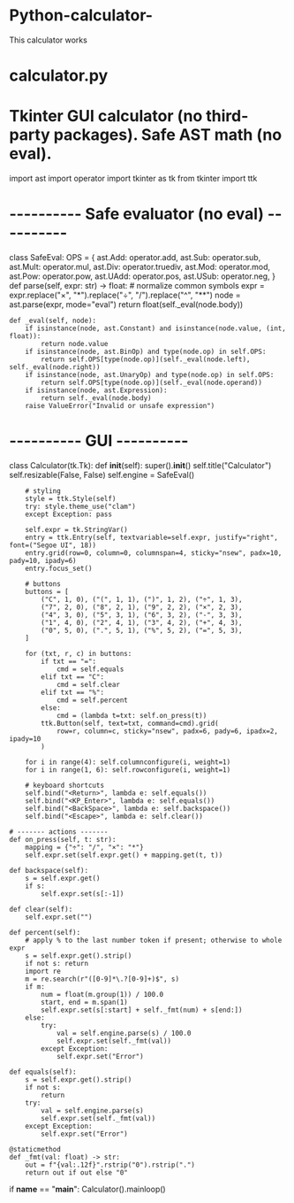# Python-calculator-
This calculator works
# calculator.py
# Tkinter GUI calculator (no third-party packages). Safe AST math (no eval).

import ast
import operator
import tkinter as tk
from tkinter import ttk

# ---------- Safe evaluator (no eval) ----------
class SafeEval:
    OPS = {
        ast.Add: operator.add,   ast.Sub: operator.sub,
        ast.Mult: operator.mul,  ast.Div: operator.truediv,
        ast.Mod: operator.mod,   ast.Pow: operator.pow,
        ast.UAdd: operator.pos,  ast.USub: operator.neg,
    }
    def parse(self, expr: str) -> float:
        # normalize common symbols
        expr = expr.replace("×", "*").replace("÷", "/").replace("^", "**")
        node = ast.parse(expr, mode="eval")
        return float(self._eval(node.body))

    def _eval(self, node):
        if isinstance(node, ast.Constant) and isinstance(node.value, (int, float)):
            return node.value
        if isinstance(node, ast.BinOp) and type(node.op) in self.OPS:
            return self.OPS[type(node.op)](self._eval(node.left), self._eval(node.right))
        if isinstance(node, ast.UnaryOp) and type(node.op) in self.OPS:
            return self.OPS[type(node.op)](self._eval(node.operand))
        if isinstance(node, ast.Expression):
            return self._eval(node.body)
        raise ValueError("Invalid or unsafe expression")

# ---------- GUI ----------
class Calculator(tk.Tk):
    def __init__(self):
        super().__init__()
        self.title("Calculator")
        self.resizable(False, False)
        self.engine = SafeEval()

        # styling
        style = ttk.Style(self)
        try: style.theme_use("clam")
        except Exception: pass

        self.expr = tk.StringVar()
        entry = ttk.Entry(self, textvariable=self.expr, justify="right", font=("Segoe UI", 18))
        entry.grid(row=0, column=0, columnspan=4, sticky="nsew", padx=10, pady=10, ipady=6)
        entry.focus_set()

        # buttons
        buttons = [
            ("C", 1, 0), ("(", 1, 1), (")", 1, 2), ("÷", 1, 3),
            ("7", 2, 0), ("8", 2, 1), ("9", 2, 2), ("×", 2, 3),
            ("4", 3, 0), ("5", 3, 1), ("6", 3, 2), ("-", 3, 3),
            ("1", 4, 0), ("2", 4, 1), ("3", 4, 2), ("+", 4, 3),
            ("0", 5, 0), (".", 5, 1), ("%", 5, 2), ("=", 5, 3),
        ]

        for (txt, r, c) in buttons:
            if txt == "=":
                cmd = self.equals
            elif txt == "C":
                cmd = self.clear
            elif txt == "%":
                cmd = self.percent
            else:
                cmd = (lambda t=txt: self.on_press(t))
            ttk.Button(self, text=txt, command=cmd).grid(
                row=r, column=c, sticky="nsew", padx=6, pady=6, ipadx=2, ipady=10
            )

        for i in range(4): self.columnconfigure(i, weight=1)
        for i in range(1, 6): self.rowconfigure(i, weight=1)

        # keyboard shortcuts
        self.bind("<Return>", lambda e: self.equals())
        self.bind("<KP_Enter>", lambda e: self.equals())
        self.bind("<BackSpace>", lambda e: self.backspace())
        self.bind("<Escape>", lambda e: self.clear())

    # ------- actions -------
    def on_press(self, t: str):
        mapping = {"÷": "/", "×": "*"}
        self.expr.set(self.expr.get() + mapping.get(t, t))

    def backspace(self):
        s = self.expr.get()
        if s:
            self.expr.set(s[:-1])

    def clear(self):
        self.expr.set("")

    def percent(self):
        # apply % to the last number token if present; otherwise to whole expr
        s = self.expr.get().strip()
        if not s: return
        import re
        m = re.search(r"([0-9]*\.?[0-9]+)$", s)
        if m:
            num = float(m.group(1)) / 100.0
            start, end = m.span(1)
            self.expr.set(s[:start] + self._fmt(num) + s[end:])
        else:
            try:
                val = self.engine.parse(s) / 100.0
                self.expr.set(self._fmt(val))
            except Exception:
                self.expr.set("Error")

    def equals(self):
        s = self.expr.get().strip()
        if not s:
            return
        try:
            val = self.engine.parse(s)
            self.expr.set(self._fmt(val))
        except Exception:
            self.expr.set("Error")

    @staticmethod
    def _fmt(val: float) -> str:
        out = f"{val:.12f}".rstrip("0").rstrip(".")
        return out if out else "0"

if __name__ == "__main__":
    Calculator().mainloop()
